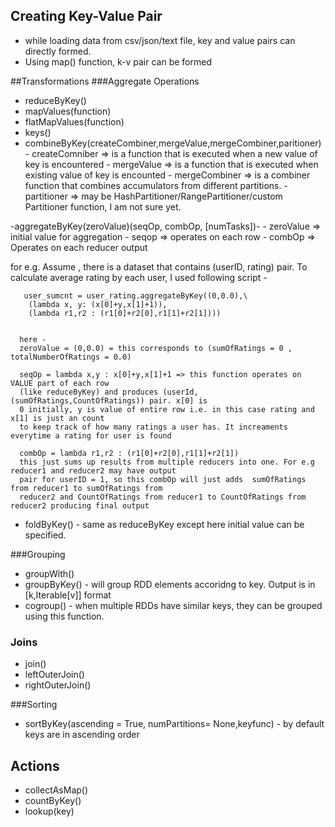 ## Creating Key-Value Pair
- while loading data from csv/json/text file, key and value pairs can directly formed.
- Using map() function, k-v pair can be formed 

##Transformations
###Aggregate Operations

- reduceByKey() 
- mapValues(function)
- flatMapValues(function)
- keys()
- combineByKey(createCombiner,mergeValue,mergeCombiner,paritioner)
      - createComniber => is a function that is executed when a new value of key is encountered
      - mergeValue => is a function that is executed when existing value of key is encounted
      - mergeCombiner => is a combiner function that combines accumulators from different partitions.
      - partitioner => may be HashPartitioner/RangePartitioner/custom Partitioner function, I am not sure yet.

-aggregateByKey(zeroValue)(seqOp, combOp, [numTasks])- 
      - zeroValue => initial value for aggregation
      - seqop => operates on each row 
      - combOp => Operates on each reducer output
      
   for e.g.
   Assume , there is a dataset that contains (userID, rating) pair. To calculate average rating by each user, I used following
   script - 

```
   user_sumcnt = user_rating.aggregateByKey((0,0.0),\
    (lambda x, y: (x[0]+y,x[1]+1)),
    (lambda r1,r2 : (r1[0]+r2[0],r1[1]+r2[1]))) 
    
```
      here -
      zeroValue = (0,0.0) = this corresponds to (sumOfRatings = 0 , totalNumberOfRatings = 0.0) 
      
      seqOp = lambda x,y : x[0]+y,x[1]+1 => this function operates on VALUE part of each row 
      (like reduceByKey) and produces (userId,(sumOfRatings,CountOfRatings)) pair. x[0] is 
      0 initially, y is value of entire row i.e. in this case rating and x[1] is just an count 
      to keep track of how many ratings a user has. It increaments everytime a rating for user is found
      
      combOp = lambda r1,r2 : (r1[0]+r2[0],r1[1]+r2[1]) 
      this just sums up results from multiple reducers into one. For e.g reducer1 and reducer2 may have output 
      pair for userID = 1, so this combOp will just adds  sumOfRatings from reducer1 to sumOfRatings from
      reducer2 and CountOfRatings from reducer1 to CountOfRatings from reducer2 producing final output
      
      


- foldByKey() - same as reduceByKey except here initial value can be specified.


###Grouping

- groupWith()
- groupByKey() - will group RDD elements accoridng to key. Output is in [k,Iterable[v]] format
- cogroup() - when multiple RDDs have similar keys, they can be grouped using this function.

### Joins 

- join()
- leftOuterJoin()
- rightOuterJoin()
 


###Sorting
- sortByKey(ascending = True, numPartitions= None,keyfunc) -
    by default keys are in ascending order 


## Actions
- collectAsMap() 
- countByKey()
- lookup(key)
